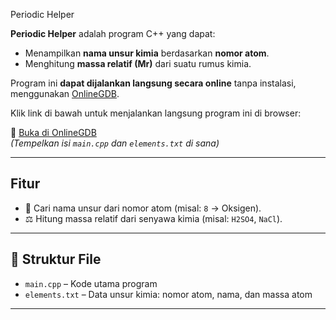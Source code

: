 Periodic Helper

**Periodic Helper** adalah program C++ yang dapat:
- Menampilkan **nama unsur kimia** berdasarkan **nomor atom**.
- Menghitung **massa relatif (Mr)** dari suatu rumus kimia.

Program ini **dapat dijalankan langsung secara online** tanpa instalasi, menggunakan [OnlineGDB](https://www.onlinegdb.com/).

Klik link di bawah untuk menjalankan langsung program ini di browser:

🔗 [Buka di OnlineGDB](https://www.onlinegdb.com/online_c++_compiler)  
*(Tempelkan isi `main.cpp` dan `elements.txt` di sana)*

---

## Fitur

- 🔢 Cari nama unsur dari nomor atom (misal: `8` → Oksigen).
- ⚖️ Hitung massa relatif dari senyawa kimia (misal: `H2SO4`, `NaCl`).

---

## 📄 Struktur File

- `main.cpp` – Kode utama program
- `elements.txt` – Data unsur kimia: nomor atom, nama, dan massa atom

---
